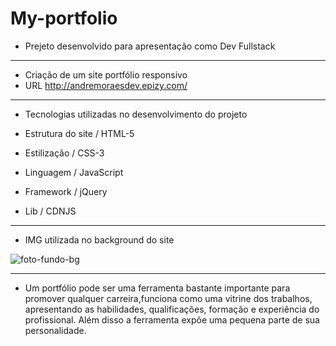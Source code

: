 # My-portfolio

- Prejeto desenvolvido para apresentação como Dev Fullstack 
____________________________________________________________________________

- Criação de um site portfólio responsivo
- URL http://andremoraesdev.epizy.com/
____________________________________________________________________________

- Tecnologias utilizadas no desenvolvimento do projeto

- Estrutura do site / HTML-5 
- Estilização / CSS-3
- Linguagem / JavaScript
- Framework / jQuery
- Lib / CDNJS 
_____________________________________________________________________________

- IMG utilizada no background do site

![foto-fundo-bg](https://user-images.githubusercontent.com/71533014/219470542-829f8c89-811b-4cd5-a8c9-ace376c0c238.jpg)

____________________________________________________________________________

- Um portfólio pode ser uma ferramenta bastante importante para promover qualquer carreira,funciona como uma vitrine dos trabalhos, apresentando as habilidades, qualificações, formação e experiência do profissional. Além disso a ferramenta expõe uma pequena parte de sua personalidade. 

